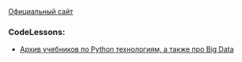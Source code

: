 [Официальный сайт](https://www.python.org)

### CodeLessons:
* [Архив учебников по Python технологиям, а также про Big Data](https://coderlessons.com/tutorials)
